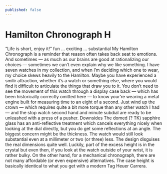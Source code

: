 ```yaml
---
published: false
---
```




# Hamilton Chronograph H


“Life is short, enjoy it!”
fun … exciting … substantial
My Hamilton Chronograph is a reminder that reason often takes back seat to emotions. And sometimes — as much as our brains are good at rationalizing our choices — sometimes we can’t even explain why we like something.
I have seven watches in my collection, and when I’m deciding which one to wear, my choice skews heavily to the Hamilton. Maybe you have experienced a smilir attraction, whether it’s a watch or something else, where you would find it difficult to articulate the things that draw you to it.
You don’t need to see the movement of this watch through a display case back — which has been historically correctly omitted here — to know your’re wearing a metal engine built for measuring time to an eight of a second.
Just wind up the crown — which requires quite a bit more torque than any other watch I had — and the stop watch second hand and minute subdial are ready to be unleashed with a press of a pusher.
Downsides
The domed (? TK) sapphire glass has an anti-reflective treatment which cancels everything nicely when looking at the dial directly, but you do get some reflections at an angle.
The biggest concern might be the thickness. The watch would still look substantial even at a millimeter or two (or three) less. The design disguises the real dimensions quite well. Luckily, part of the excess height is in the crystal but even then, if you look at the watch outside of your wrist, it is rather bulky.
On the other hand, for a mechanical chronograph, there are not many affordable (or even expensive) alternatives. The case height is basically identical to what you get with a modern Tag Heuer Carrera.
